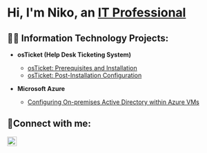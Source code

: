 <h1>Hi, I'm  Niko, an <a href="https://linkedin.com/in/">IT Professional</a></h1>

<h2>👨‍💻 Information Technology Projects:</h2>

- <b>osTicket (Help Desk Ticketing System)</b>
  - [osTicket: Prerequisites and Installation](https://github.com/NikoStephensIT/osTicket-Prereqs)
  - [osTicket: Post-Installation Configuration](https://github.com/NikoStephensIT/osTicket-post-config)

- <b>Microsoft Azure</b>
  - [Configuring On-premises Active Directory within Azure VMs](https://github.com/NikoStephensIT/On-Premises-AD-Lab)

<h2>🤳Connect with me:</h2>


[<img align="left" alt="Josh | LinkedIn" width="22px" src="https://cdn.jsdelivr.net/npm/simple-icons@v3/icons/linkedin.svg" />][linkedin]



[linkedin]: https://linkedin.com/in/
